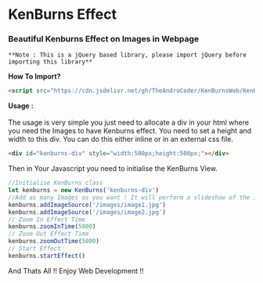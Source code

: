 # KenBurns Effect
### Beautiful Kenburns Effect on Images in Webpage
```
**Note : This is a jQuery based library, please import jQuery before importing this library**
```
**How To Import?**
```html
<script src="https://cdn.jsdelivr.net/gh/TheAndroCoder/KenBurnsWeb/KenBurns.js"></script>
```
**Usage :**
<br><br>
The usage is very simple you just need to allocate a div in your html where you need the Images to have Kenburns effect.
You need to set a height and width to this div. You can do this either inline or in an external css file.
```html
<div id="kenburns-div" style="width:500px;height:500px;"></div>
```
Then in Your Javascript you need to initialise the KenBurns View.
```javascript
//Initialise KenBurns class
let kenburns = new KenBurns('kenburns-div')
//Add as many Images as you want ! It will perform a slideshow of the images
kenburns.addImageSource('/images/image1.jpg')
kenburns.addImageSource('/images/image2.jpg')
// Zoom In Effect Time
kenburns.zoomInTime(5000)
// Zoom Out Effect Time
kenburns.zoomOutTime(5000)
// Start Effect
kenburns.startEffect()
```
And Thats All !! Enjoy Web Development !!
